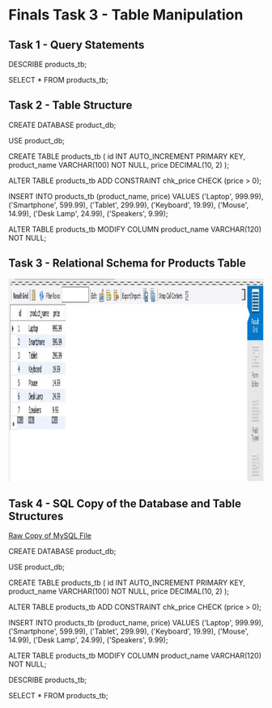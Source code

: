 # Finals Task 3 - Table Manipulation

## Task 1 - Query Statements

DESCRIBE products_tb;

SELECT * FROM products_tb;

## Task 2 - Table Structure

CREATE DATABASE product_db;

USE product_db;

CREATE TABLE products_tb (
    id INT AUTO_INCREMENT PRIMARY KEY,
    product_name VARCHAR(100) NOT NULL,
    price DECIMAL(10, 2)
);

ALTER TABLE products_tb
ADD CONSTRAINT chk_price CHECK (price > 0);

INSERT INTO products_tb (product_name, price)
VALUES
    ('Laptop', 999.99),
    ('Smartphone', 599.99),
    ('Tablet', 299.99),
    ('Keyboard', 19.99),
    ('Mouse', 14.99),
    ('Desk Lamp', 24.99),
    ('Speakers', 9.99);

ALTER TABLE products_tb
MODIFY COLUMN product_name VARCHAR(120) NOT NULL;

## Task 3 - Relational Schema for Products Table

<img src="Images/Kaloy_FT3.jpg" alt="Alt Text" width="800" height="400"> 

## Task 4 - SQL Copy of the Database and Table Structures

[Raw Copy of MySQL File](https://github.com/MassStarvation01/Anaya_Portfolio/blob/main/Finals_Task-3/Files/kaloy_ft3.sql)

CREATE DATABASE product_db;

USE product_db;

CREATE TABLE products_tb (
    id INT AUTO_INCREMENT PRIMARY KEY,
    product_name VARCHAR(100) NOT NULL,
    price DECIMAL(10, 2)
);

ALTER TABLE products_tb
ADD CONSTRAINT chk_price CHECK (price > 0);

INSERT INTO products_tb (product_name, price)
VALUES
    ('Laptop', 999.99),
    ('Smartphone', 599.99),
    ('Tablet', 299.99),
    ('Keyboard', 19.99),
    ('Mouse', 14.99),
    ('Desk Lamp', 24.99),
    ('Speakers', 9.99);

ALTER TABLE products_tb
MODIFY COLUMN product_name VARCHAR(120) NOT NULL;

DESCRIBE products_tb;

SELECT * FROM products_tb;

